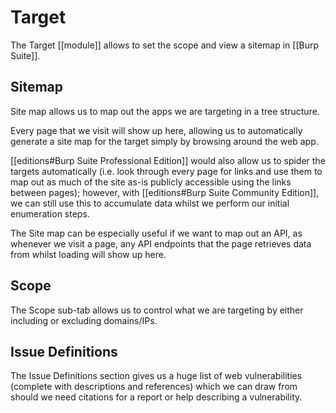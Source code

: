 # Target

The Target [[module]] allows to set the scope and view a sitemap in [[Burp Suite]].

## Sitemap

Site map allows us to map out the apps we are targeting in a tree structure. 

Every page that we visit will show up here, allowing us to automatically generate a site map for the target simply by browsing around the web app. 

[[editions#Burp Suite Professional Edition]] would also allow us to spider the targets automatically (i.e. look through every page for links and use them to map out as much of the site as-is publicly accessible using the links between pages); however, with [[editions#Burp Suite Community Edition]], we can still use this to accumulate data whilst we perform our initial enumeration steps. 

The Site map can be especially useful if we want to map out an API, as whenever we visit a page, any API endpoints that the page retrieves data from whilst loading will show up here.


## Scope

The Scope sub-tab allows us to control what we are targeting by either including or excluding domains/IPs.


## Issue Definitions

The Issue Definitions section gives us a huge list of web vulnerabilities (complete with descriptions and references) which we can draw from should we need citations for a report or help describing a vulnerability.